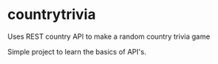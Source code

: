 # countrytrivia
Uses REST country API to make a random country trivia game

Simple project to learn the basics of API's.

